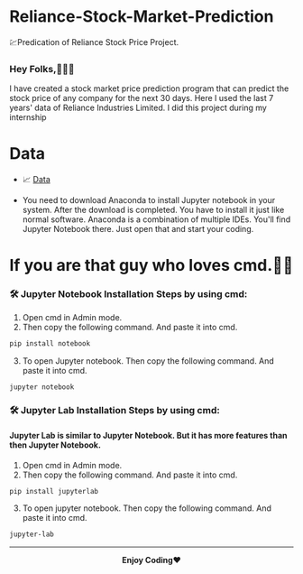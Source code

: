# Reliance-Stock-Market-Prediction
💹Predication of Reliance Stock Price Project.


<h3>Hey Folks,👨🏻‍💻</h3>
<p>I have created a stock market price prediction program that can predict the stock price of any company for the next 30 days. Here I used the last 7 years' data of Reliance Industries Limited. I did this project during my internship</p>

# Data

- 📈 [Data](https://www.business-standard.com/company/reliance-industr-476/price-history/1)

- You need to download Anaconda to install Jupyter notebook in your system. After the download is completed. You have to install it just like normal software. Anaconda is a combination of multiple IDEs. You'll find Jupyter Notebook there. Just open that and start your coding.


# If you are that guy who loves cmd.💪🏻
### 🛠️ Jupyter Notebook Installation Steps by using cmd:

1. Open cmd in Admin mode.
2. Then copy the following command. And paste it into cmd.

```bash
pip install notebook
```
3. To open Jupyter notebook. Then copy the following command. And paste it into cmd.

```bash
jupyter notebook
```
### 🛠️ Jupyter Lab Installation Steps by using cmd:
#### Jupyter Lab is similar to Jupyter Notebook. But it has more features than then Jupyter Notebook.

1. Open cmd in Admin mode.
2. Then copy the following command. And paste it into cmd.

```bash
pip install jupyterlab
```
3. To open jupyter notebook. Then copy the following command. And paste it into cmd.

```bash
jupyter-lab
```

---
<p align="center">
<b>Enjoy Coding</b>❤
</p>
